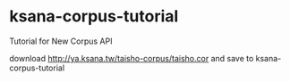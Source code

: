 # ksana-corpus-tutorial
Tutorial for New Corpus API

download http://ya.ksana.tw/taisho-corpus/taisho.cor and save to ksana-corpus-tutorial